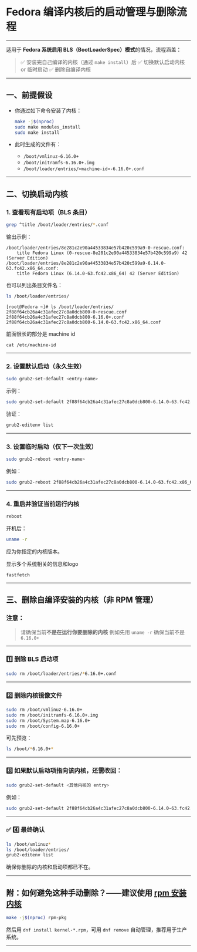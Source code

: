 # Fedora 编译内核后的启动管理与删除流程

---

适用于 **Fedora 系统启用 BLS（BootLoaderSpec）模式**的情况，流程涵盖：

> ✅ 安装完自己编译的内核（通过 `make install`）后
> ✅ 切换默认启动内核 or 临时启动
> ✅ 删除自编译内核

---

## 一、前提假设

* 你通过如下命令安装了内核：

  ```bash
  make -j$(nproc)
  sudo make modules_install
  sudo make install
  ```
* 此时生成的文件有：

    * `/boot/vmlinuz-6.16.0+`
    * `/boot/initramfs-6.16.0+.img`
    * `/boot/loader/entries/<machine-id>-6.16.0+.conf`

---

## 二、切换启动内核

### 1. 查看现有启动项（BLS 条目）

```bash
grep ^title /boot/loader/entries/*.conf
```

输出示例：

```
/boot/loader/entries/8e281c2e90a44533834e57b420c599a9-0-rescue.conf:
    title Fedora Linux (0-rescue-8e281c2e90a44533834e57b420c599a9) 42 (Server Edition)
/boot/loader/entries/8e281c2e90a44533834e57b420c599a9-6.14.0-63.fc42.x86_64.conf:
    title Fedora Linux (6.14.0-63.fc42.x86_64) 42 (Server Edition)
```

也可以列出条目文件名：

```bash
ls /boot/loader/entries/
```

```text
[root@Fedora ~]# ls /boot/loader/entries/
2f88f64cb26a4c31afec27c8a0dcb800-0-rescue.conf
2f88f64cb26a4c31afec27c8a0dcb800-6.16.0+.conf
2f88f64cb26a4c31afec27c8a0dcb800-6.14.0-63.fc42.x86_64.conf
```

前面很长的部分是 machine id

```shell
cat /etc/machine-id
```

---

### 2. 设置默认启动（永久生效）

```bash
sudo grub2-set-default <entry-name>
```

示例：

```bash
sudo grub2-set-default 2f88f64cb26a4c31afec27c8a0dcb800-6.14.0-63.fc42.x86_64
```

验证：

```bash
grub2-editenv list
```

---

### 3. 设置临时启动（仅下一次生效）

```bash
sudo grub2-reboot <entry-name>
```

例如：

```bash
sudo grub2-reboot 2f88f64cb26a4c31afec27c8a0dcb800-6.14.0-63.fc42.x86_64
```

---

### 4. 重启并验证当前运行内核

```bash
reboot
```

开机后：

```bash
uname -r
```

应为你指定的内核版本。

显示多个系统相关的信息和logo

```shell
fastfetch
```

---

## 三、删除自编译安装的内核（非 RPM 管理）

### 注意：

> 请确保当前**不是在运行你要删除的内核**
> 例如先用 `uname -r` 确保当前不是 `6.16.0+`

---

### 1️⃣ 删除 BLS 启动项

```bash
sudo rm /boot/loader/entries/*6.16.0+.conf
```

---

### 2️⃣ 删除内核镜像文件

```bash
sudo rm /boot/vmlinuz-6.16.0+
sudo rm /boot/initramfs-6.16.0+.img
sudo rm /boot/System.map-6.16.0+
sudo rm /boot/config-6.16.0+
```

可先预览：

```bash
ls /boot/*6.16.0+*
```

---

### 3️⃣ 如果默认启动项指向该内核，还需改回：

```bash
sudo grub2-set-default <其他内核的 entry>
```

例如：

```bash
sudo grub2-set-default 2f88f64cb26a4c31afec27c8a0dcb800-6.14.0-63.fc42.x86_64
```

---

### ✅ 4️⃣ 最终确认

```bash
ls /boot/vmlinuz*
ls /boot/loader/entries/
grub2-editenv list
```

确保你删除的内核和启动项都已不在。

---

## 附：如何避免这种手动删除？——建议使用 [rpm 安装内核](./rpm编译安装内核.md)

```bash
make -j$(nproc) rpm-pkg
```

然后用 `dnf install kernel-*.rpm`，可用 `dnf remove` 自动管理，推荐用于生产系统。

---
